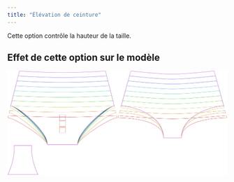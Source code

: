```yaml
---
title: "Élévation de ceinture"
---
```


Cette option contrôle la hauteur de la taille.

## Effet de cette option sur le modèle

![Cette image montre l'effet de cette option en superposant plusieurs variantes qui ont une valeur différente pour cette option](unice_rise_sample.svg "Effet de cette option sur le modèle")
